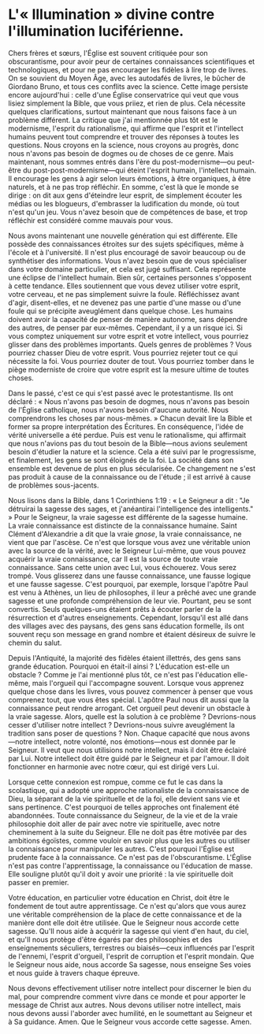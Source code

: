 # L'« Illumination » divine contre l'illumination luciférienne.  

Chers frères et sœurs, l'Église est souvent critiquée pour son obscurantisme, pour avoir peur de certaines connaissances scientifiques et technologiques, et pour ne pas encourager les fidèles à lire trop de livres. On se souvient du Moyen Âge, avec les autodafés de livres, le bûcher de Giordano Bruno, et tous ces conflits avec la science. Cette image persiste encore aujourd'hui : celle d'une Église conservatrice qui veut que vous lisiez simplement la Bible, que vous priiez, et rien de plus. Cela nécessite quelques clarifications, surtout maintenant que nous faisons face à un problème différent. La critique que j'ai mentionnée plus tôt est le modernisme, l'esprit du rationalisme, qui affirme que l'esprit et l'intellect humains peuvent tout comprendre et trouver des réponses à toutes les questions. Nous croyons en la science, nous croyons au progrès, donc nous n'avons pas besoin de dogmes ou de choses de ce genre. Mais maintenant, nous sommes entrés dans l'ère du post-modernisme—ou peut-être du post-post-modernisme—qui éteint l'esprit humain, l'intellect humain. Il encourage les gens à agir selon leurs émotions, à être organiques, à être naturels, et à ne pas trop réfléchir. En somme, c'est là que le monde se dirige : on dit aux gens d'éteindre leur esprit, de simplement écouter les médias ou les blogueurs, d'embrasser la ludification du monde, où tout n'est qu'un jeu. Vous n'avez besoin que de compétences de base, et trop réfléchir est considéré comme mauvais pour vous.  

Nous avons maintenant une nouvelle génération qui est différente. Elle possède des connaissances étroites sur des sujets spécifiques, même à l'école et à l'université. Il n'est plus encouragé de savoir beaucoup ou de synthétiser des informations. Vous n'avez besoin que de vous spécialiser dans votre domaine particulier, et cela est jugé suffisant. Cela représente une éclipse de l'intellect humain. Bien sûr, certaines personnes s'opposent à cette tendance. Elles soutiennent que vous devez utiliser votre esprit, votre cerveau, et ne pas simplement suivre la foule. Réfléchissez avant d'agir, disent-elles, et ne devenez pas une partie d'une masse ou d'une foule qui se précipite aveuglément dans quelque chose. Les humains doivent avoir la capacité de penser de manière autonome, sans dépendre des autres, de penser par eux-mêmes. Cependant, il y a un risque ici. Si vous comptez uniquement sur votre esprit et votre intellect, vous pourriez glisser dans des problèmes importants. Quels genres de problèmes ? Vous pourriez chasser Dieu de votre esprit. Vous pourriez rejeter tout ce qui nécessite la foi. Vous pourriez douter de tout. Vous pourriez tomber dans le piège moderniste de croire que votre esprit est la mesure ultime de toutes choses.  

Dans le passé, c'est ce qui s'est passé avec le protestantisme. Ils ont déclaré : « Nous n'avons pas besoin de dogmes, nous n'avons pas besoin de l'Église catholique, nous n'avons besoin d'aucune autorité. Nous comprendrons les choses par nous-mêmes. » Chacun devait lire la Bible et former sa propre interprétation des Écritures. En conséquence, l'idée de vérité universelle a été perdue. Puis est venu le rationalisme, qui affirmait que nous n'avions pas du tout besoin de la Bible—nous avions seulement besoin d'étudier la nature et la science. Cela a été suivi par le progressisme, et finalement, les gens se sont éloignés de la foi. La société dans son ensemble est devenue de plus en plus sécularisée. Ce changement ne s'est pas produit à cause de la connaissance ou de l'étude ; il est arrivé à cause de problèmes sous-jacents.  

Nous lisons dans la Bible, dans 1 Corinthiens 1:19 : « Le Seigneur a dit : "Je détruirai la sagesse des sages, et j'anéantirai l'intelligence des intelligents." » Pour le Seigneur, la vraie sagesse est différente de la sagesse humaine. La vraie connaissance est distincte de la connaissance humaine. Saint Clément d'Alexandrie a dit que la vraie *gnose*, la vraie connaissance, ne vient que par l'ascèse. Ce n'est que lorsque vous avez une véritable union avec la source de la vérité, avec le Seigneur Lui-même, que vous pouvez acquérir la vraie connaissance, car Il est la source de toute vraie connaissance. Sans cette union avec Lui, vous échouerez. Vous serez trompé. Vous glisserez dans une fausse connaissance, une fausse logique et une fausse sagesse. C'est pourquoi, par exemple, lorsque l'apôtre Paul est venu à Athènes, un lieu de philosophes, il leur a prêché avec une grande sagesse et une profonde compréhension de leur vie. Pourtant, peu se sont convertis. Seuls quelques-uns étaient prêts à écouter parler de la résurrection et d'autres enseignements. Cependant, lorsqu'il est allé dans des villages avec des paysans, des gens sans éducation formelle, ils ont souvent reçu son message en grand nombre et étaient désireux de suivre le chemin du salut.  

Depuis l'Antiquité, la majorité des fidèles étaient illettrés, des gens sans grande éducation. Pourquoi en était-il ainsi ? L'éducation est-elle un obstacle ? Comme je l'ai mentionné plus tôt, ce n'est pas l'éducation elle-même, mais l'orgueil qui l'accompagne souvent. Lorsque vous apprenez quelque chose dans les livres, vous pouvez commencer à penser que vous comprenez tout, que vous êtes spécial. L'apôtre Paul nous dit aussi que la connaissance peut rendre arrogant. Cet orgueil peut devenir un obstacle à la vraie sagesse. Alors, quelle est la solution à ce problème ? Devrions-nous cesser d'utiliser notre intellect ? Devrions-nous suivre aveuglément la tradition sans poser de questions ? Non. Chaque capacité que nous avons—notre intellect, notre volonté, nos émotions—nous est donnée par le Seigneur. Il veut que nous utilisions notre intellect, mais il doit être éclairé par Lui. Notre intellect doit être guidé par le Seigneur et par l'amour. Il doit fonctionner en harmonie avec notre cœur, qui est dirigé vers Lui.  

Lorsque cette connexion est rompue, comme ce fut le cas dans la scolastique, qui a adopté une approche rationaliste de la connaissance de Dieu, la séparant de la vie spirituelle et de la foi, elle devient sans vie et sans pertinence. C'est pourquoi de telles approches ont finalement été abandonnées. Toute connaissance du Seigneur, de la vie et de la vraie philosophie doit aller de pair avec notre vie spirituelle, avec notre cheminement à la suite du Seigneur. Elle ne doit pas être motivée par des ambitions égoïstes, comme vouloir en savoir plus que les autres ou utiliser la connaissance pour manipuler les autres. C'est pourquoi l'Église est prudente face à la connaissance. Ce n'est pas de l'obscurantisme. L'Église n'est pas contre l'apprentissage, la connaissance ou l'éducation de masse. Elle souligne plutôt qu'il doit y avoir une priorité : la vie spirituelle doit passer en premier.

Votre éducation, en particulier votre éducation en Christ, doit être le fondement de tout autre apprentissage. Ce n'est qu'alors que vous aurez une véritable compréhension de la place de cette connaissance et de la manière dont elle doit être utilisée. Que le Seigneur nous accorde cette sagesse. Qu'Il nous aide à acquérir la sagesse qui vient d'en haut, du ciel, et qu'Il nous protège d'être égarés par des philosophies et des enseignements séculiers, terrestres ou biaisés—ceux influencés par l'esprit de l'ennemi, l'esprit d'orgueil, l'esprit de corruption et l'esprit mondain. Que le Seigneur nous aide, nous accorde Sa sagesse, nous enseigne Ses voies et nous guide à travers chaque épreuve.

Nous devons effectivement utiliser notre intellect pour discerner le bien du mal, pour comprendre comment vivre dans ce monde et pour apporter le message de Christ aux autres. Nous devons utiliser notre intellect, mais nous devons aussi l'aborder avec humilité, en le soumettant au Seigneur et à Sa guidance. Amen. Que le Seigneur vous accorde cette sagesse. Amen.

